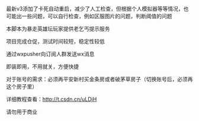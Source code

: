 最新v3添加了卡死自动重启，减少了人工检查，但根据个人模拟器等等情况，也可能出一些问题，可以自行检查，例如区服图片的问题，判断阈值的问题

本脚本为暴走英雄坛玩家提供老乞丐提示服务

项目完成仓促，测试时间较短，稳定性较低

通过wxpusher向订阅人群发送wx消息

即装即用，不用就关，方便快捷

对于账号的需求：必须再平安新村买金条房或者破茅草房子（切换账号后，必须再这个房子里）

详细教程查看：http://t.csdn.cn/uLDjH

请勿用于商业
